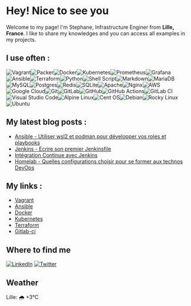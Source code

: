 # Hey! Nice to see you

Welcome to my page!
I'm Stephane, Infrastructure Enginer from **Lille, France**. I like to share my knowledges and you can access all examples in my projects.

## I use often :

![Vagrant](https://img.shields.io/badge/vagrant-%231563FF.svg?style=for-the-badge&logo=vagrant&logoColor=white)![Packer](https://img.shields.io/badge/packer-%23E7EEF0.svg?style=for-the-badge&logo=packer&logoColor=%2302A8EF)![Docker](https://img.shields.io/badge/docker-%230db7ed.svg?style=for-the-badge&logo=docker&logoColor=white)![Kubernetes](https://img.shields.io/badge/kubernetes-%23326ce5.svg?style=for-the-badge&logo=kubernetes&logoColor=white)![Prometheus](https://img.shields.io/badge/Prometheus-E6522C?style=for-the-badge&logo=Prometheus&logoColor=white)![Grafana](https://img.shields.io/badge/grafana-%23F46800.svg?style=for-the-badge&logo=grafana&logoColor=white)![Ansible](https://img.shields.io/badge/ansible-%231A1918.svg?style=for-the-badge&logo=ansible&logoColor=white)![Terraform](https://img.shields.io/badge/terraform-%235835CC.svg?style=for-the-badge&logo=terraform&logoColor=white)![Python](https://img.shields.io/badge/python-3670A0?style=for-the-badge&logo=python&logoColor=ffdd54)![Shell Script](https://img.shields.io/badge/shell_script-%23121011.svg?style=for-the-badge&logo=gnu-bash&logoColor=white)![Markdown](https://img.shields.io/badge/markdown-%23000000.svg?style=for-the-badge&logo=markdown&logoColor=white)![MariaDB](https://img.shields.io/badge/MariaDB-003545?style=for-the-badge&logo=mariadb&logoColor=white)![MySQL](https://img.shields.io/badge/mysql-%2300f.svg?style=for-the-badge&logo=mysql&logoColor=white)![Postgres](https://img.shields.io/badge/postgres-%23316192.svg?style=for-the-badge&logo=postgresql&logoColor=white)![Redis](https://img.shields.io/badge/redis-%23DD0031.svg?style=for-the-badge&logo=redis&logoColor=white)![SQLite](https://img.shields.io/badge/sqlite-%2307405e.svg?style=for-the-badge&logo=sqlite&logoColor=white)![Apache](https://img.shields.io/badge/apache-%23D42029.svg?style=for-the-badge&logo=apache&logoColor=white)![Nginx](https://img.shields.io/badge/nginx-%23009639.svg?style=for-the-badge&logo=nginx&logoColor=white)![AWS](https://img.shields.io/badge/AWS-%23FF9900.svg?style=for-the-badge&logo=amazon-aws&logoColor=white)![Google Cloud](https://img.shields.io/badge/GoogleCloud-%234285F4.svg?style=for-the-badge&logo=google-cloud&logoColor=white)![Git](https://img.shields.io/badge/git-%23F05033.svg?style=for-the-badge&logo=git&logoColor=white)![GitLab](https://img.shields.io/badge/gitlab-%23181717.svg?style=for-the-badge&logo=gitlab&logoColor=white)![GitHub](https://img.shields.io/badge/github-%23121011.svg?style=for-the-badge&logo=github&logoColor=white)![GitHub Actions](https://img.shields.io/badge/github%20actions-%232671E5.svg?style=for-the-badge&logo=githubactions&logoColor=white)![GitLab CI](https://img.shields.io/badge/gitlab%20ci-%23181717.svg?style=for-the-badge&logo=gitlab&logoColor=white)![Visual Studio Code](https://img.shields.io/badge/Visual%20Studio%20Code-0078d7.svg?style=for-the-badge&logo=visual-studio-code&logoColor=white)![Alpine Linux](https://img.shields.io/badge/Alpine_Linux-%230D597F.svg?style=for-the-badge&logo=alpine-linux&logoColor=white)![Cent OS](https://img.shields.io/badge/cent%20os-002260?style=for-the-badge&logo=centos&logoColor=F0F0F0)![Debian](https://img.shields.io/badge/Debian-D70A53?style=for-the-badge&logo=debian&logoColor=white)![Rocky Linux](https://img.shields.io/badge/-Rocky%20Linux-%2310B981?style=for-the-badge&logo=rockylinux&logoColor=white)![Ubuntu](https://img.shields.io/badge/Ubuntu-E95420?style=for-the-badge&logo=ubuntu&logoColor=white)
## My latest blog posts :

* [Ansible - Utiliser wsl2 et podman pour développer vos roles et playbooks](https://blog.stephane-robert.info/post/ansible-wsl2-podman-ee/)
* [Jenkins - Ecrire son premier Jenkinsfile](https://blog.stephane-robert.info/post/jenkins-pipeline-jenkinsfile-groovy/)
* [Intégration Continue avec Jenkins](https://blog.stephane-robert.info/post/introduction-jenkins/)
* [Homelab - Quelles configurations choisir pour se former aux technos DevOps](https://blog.stephane-robert.info/post/homelab-choisir-un-pc/)

## My links :

* [Vagrant](https://blog.stephane-robert.info/tags/vagrant/)
* [Ansible](https://blog.stephane-robert.info/post/introduction-ansible/)
* [Docker](https://blog.stephane-robert.info/tags/docker/)
* [Kubernetes](https://blog.stephane-robert.info/tags/kubernetes/)
* [Terraform](https://blog.stephane-robert.info/tags/terraform/)
* [Gitlab-ci](https://blog.stephane-robert.info/tags/gitlab/)

## Where to find me

[![LinkedIn](https://img.shields.io/badge/linkedin-%230077B5.svg?style=for-the-badge&logo=linkedin&logoColor=white)](https://www.linkedin.com/in/stephanerobert1/) [![Twitter](https://img.shields.io/badge/Twitter-%231DA1F2.svg?style=for-the-badge&logo=Twitter&logoColor=white)](https://twitter.com/RobertStphane19/)

## Weather
Lille: 🌧   +3°C
